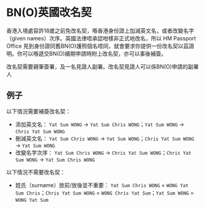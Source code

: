 # BN(O)英國改名契

香港入境處容許18歲之前免改名契，喺香港身份證上加減英文名，或者改變名字（given names）次序。英國法律唔承認咁樣非正式地改名，所以 HM Passport Office 見到身份證同舊BN(O)護照個名唔同，就會要求你提供一份改名契以茲證明。你可以喺遞交BN(O)續期申請時附上改名契，亦可以事後補簽。

改名契需要親筆簽署，及一名見證人副署。改名契見證人可以係BN(O)申請的副署人

## 例子

以下情況需要補簽改名契：
* 添加英文名： `Yat Sum WONG` → `Yat Sum Chris WONG`；`Yat Sum WONG` → `Chris Yat Sum WONG`
* 刪減英文名： `Yat Sum Chris WONG` → `Yat Sum WONG`；`Chris Yat Sum WONG` → `Yat Sum WONG`
* 改變名字次序： `Yat Sum Chris WONG` → `Chris Yat Sum WONG`；`Chris Yat Sum WONG` → `Yat Sum Chris WONG`

以下情況不需要改名契：
* 姓氏（surname）放前/放後並不重要： `Yat Sum Chris WONG` = `WONG Yat Sum Chris`；`Chris Yat Sum WONG` = `WONG Chris Yat Sum`；`Yat Sum WONG` = `WONG Yat Sum`
